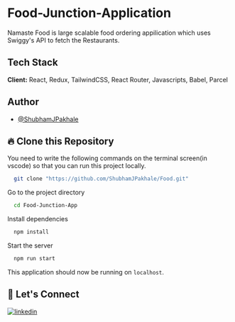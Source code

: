 # Food-Junction-Application 

Namaste Food is large scalable food ordering appilication which uses Swiggy's API to fetch the Restaurants.

## Tech Stack

**Client:** React, Redux, TailwindCSS, React Router, Javascripts, Babel, Parcel

## Author

- [@ShubhamJPakhale](https://github.com/ShubhamJPakhale)

## 🔥 Clone this Repository

You need to write the following commands on the terminal screen(in vscode) so that you can run this project locally.

```bash
  git clone "https://github.com/ShubhamJPakhale/Food.git"
```

Go to the project directory

```bash
  cd Food-Junction-App
```

Install dependencies

```bash
  npm install
```

Start the server

```bash
  npm run start
```

This application should now be running on `localhost`. 

## 🔗 Let's Connect

[![linkedin](https://img.shields.io/badge/LinkedIn-0077B5?style=for-the-badge&logo=linkedin&logoColor=white)](https://www.linkedin.com/in/shubhamjpakhale/)
